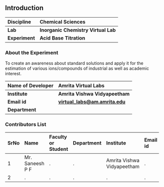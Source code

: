 ## Introduction


<b>Discipline | <b> Chemical Sciences
:--|:--|
<b> Lab | <b> Inorganic Chemistry Virtual Lab
<b> Experiment|     <b> Acid Base Titration

### About the Experiment 

To create an awareness about standard solutions and apply it for the estimation of various ions/compounds of industrial as well as academic interest.

<b>Name of Developer | <b> Amrita Virtual Labs
:--|:--|
<b> Institute | <b>  Amrita Vishwa Vidyapeetham
<b> Email id|     <b>  virtual_labs@am.amrita.edu
<b> Department |  

### Contributors List

SrNo | Name | Faculty or Student | Department| Institute | Email id
:--|:--|:--|:--|:--|:--|
1 | Mr. Saneesh P F | . | . | Amrita Vishwa Vidyapeetham | .
2 | . | . | . | . | .
